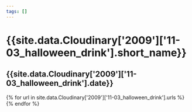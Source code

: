 ```yaml
---
tags: []
---
```

<div itemscope itemtype="http://schema.org/Photograph">
  <h1>{{site.data.Cloudinary['2009']['11-03_halloween_drink'].short_name}}</h1>
  <h2 class="event-date">{{site.data.Cloudinary['2009']['11-03_halloween_drink'].date}}</h2>
  {% for url in site.data.Cloudinary['2009']['11-03_halloween_drink'].urls %}
    <a itemprop="image" class="swipebox" title="" href="{{ site.cloudinary.baseurl }}/{{ url }}">
      <img alt="" itemprop="thumbnailUrl" src="{{ site.cloudinary.baseurl }}/h_150/{{ url }}" />
      <meta itemprop="isFamilyFriendly" content="true" />
    </a>
  {% endfor %}
</div>
